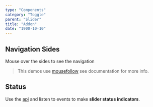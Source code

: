 ```yaml
---
type: "Components"
category: "Toggle"
parent: "Slider"
title: "Addon"
date: "1900-10-10"
---
```


## Navigation Sides

Mouse over the sides to see the navigation

> This demos use [mousefollow](/xtendui/components/mouse-follow) see documentation for more info.

<demo>
  <demoinline src="demos/components/slider/navsides">
  </demoinline>
  <demoinline src="demos/components/slider/navsides-mouse">
  </demoinline>
</demo>

## Status

Use the [api](/xtendui/components/slider/api#listen) and listen to events to make **slider status indicators**.	

<demo>
  <demoinline src="demos/components/slider/status">
  </demoinline>
</demo>
